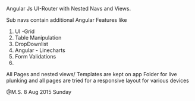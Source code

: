 
Angular Js UI-Router with Nested Navs and Views.

Sub navs contain additional Angular Features like

1. UI -Grid
2. Table Manipulation
3. DropDownlist
4. Angular  - Linecharts 
5. Form Validations
6. 

All Pages and nested views/ Templates are kept on app Folder for live plunking
and all pages are tried for a responsive layout for various devices


@M.S.
8 Aug 2015 Sunday
